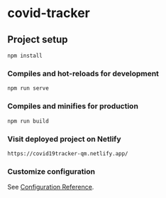 # covid-tracker

## Project setup
```
npm install
```

### Compiles and hot-reloads for development
```
npm run serve
```

### Compiles and minifies for production
```
npm run build
```
### Visit deployed project on Netlify
```
https://covid19tracker-qm.netlify.app/
```


### Customize configuration
See [Configuration Reference](https://cli.vuejs.org/config/).
